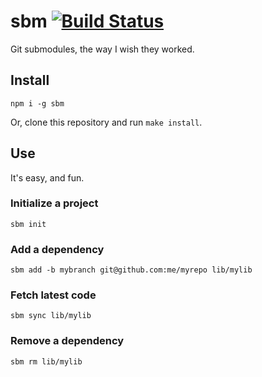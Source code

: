 sbm [![Build Status](https://travis-ci.org/tmlbl/sbm.svg)](https://travis-ci.org/tmlbl/sbm)
===

Git submodules, the way I wish they worked.

## Install
```
npm i -g sbm
```
Or, clone this repository and run `make install`.

## Use

It's easy, and fun.

### Initialize a project
```
sbm init
```
### Add a dependency
```
sbm add -b mybranch git@github.com:me/myrepo lib/mylib
```
### Fetch latest code
```
sbm sync lib/mylib
```
### Remove a dependency
```
sbm rm lib/mylib
```
